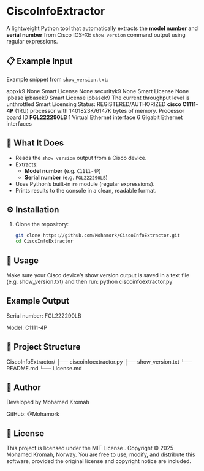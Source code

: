 # CiscoInfoExtractor

A lightweight Python tool that automatically extracts the **model number** and **serial number** from Cisco IOS-XE `show version` command output using regular expressions.

## 📋 Example Input

Example snippet from `show_version.txt`: 

appxk9           None             Smart License    None
securityk9       None             Smart License    None
ipbase           ipbasek9         Smart License    ipbasek9
The current throughput level is unthrottled 
Smart Licensing Status: REGISTERED/AUTHORIZED
**cisco C1111-4P** (1RU) processor with 1401823K/6147K bytes of memory.
Processor board ID **FGL222290LB**
1 Virtual Ethernet interface
6 Gigabit Ethernet interfaces


## 🧠 What It Does

- Reads the `show version` output from a Cisco device.
- Extracts:
  - **Model number** (e.g. `C1111-4P`)
  - **Serial number** (e.g. `FGL222290LB`)
- Uses Python’s built-in `re` module (regular expressions).
- Prints results to the console in a clean, readable format.


## ⚙️ Installation

1. Clone the repository:
   ```bash
   git clone https://github.com/Mohamork/CiscoInfoExtractor.git
   cd CiscoInfoExtractor

## 🚀 Usage 
Make sure your Cisco device’s show version output is saved in a text file (e.g. show_version.txt) and then run:
python ciscoinfoextractor.py

## Example Output 
Serial number: FGL222290LB

Model: C1111-4P

## 🧪 Project Structure
CiscoInfoExtractor/
├── ciscoinfoextractor.py
├── show_version.txt
└── README.md
└── License.md
 
## 👤 Author

Developed by Mohamed Kromah

GitHub: @Mohamork

## 🪪 License

This project is licensed under the MIT License
.
Copyright © 2025 Mohamed Kromah, Norway.
You are free to use, modify, and distribute this software, provided the original license and copyright notice are included.

